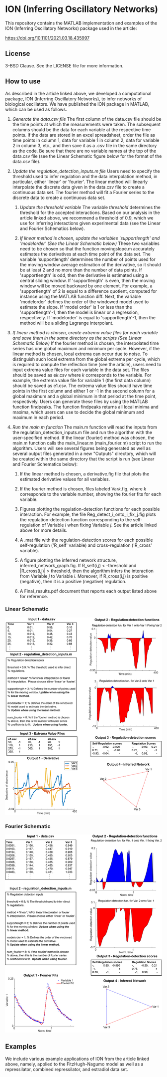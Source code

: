# ION (Inferring Oscillatory Networks)

This repository contains the MATLAB implementation and examples of the ION (Inferring Oscillatory Networks) package used in the article: 

https://doi.org/10.1101/2021.03.18.435997

## License

3-BSD Clause.  See the LICENSE file for more information.

## How to use

As described in the article linked above, we developed a computational package, ION (Inferring Oscillatory Networks), to infer networks of biological oscillators.  We have published the ION package in MATLAB, which can be used as follows.  

1. *Generate the data.csv file* The first column of the data.csv file should be the time points at which the measurements were taken.  The subsequent columns should be the data for each variable at the respective time points.  If the data are stored in an excel spreadsheet, order the file as time points in column 1, data for variable 1 in column 2, data for variable 2 in column 3, etc., and then save it as a .csv file in the same directory as the code.  Be sure that there are no variable names at the top of the data.csv file (see the Linear Schematic figure below for the format of the data.csv file).

2. *Update the regulation_detection_inputs.m file*  Users need to specify the threshold used to infer regulation and the data interpolation method, in particular, either 'linear' or 'fourier'.  The linear method will linearly interpolate the discrete data given in the data.csv file to create a continuous data set.  The fourier method will fit a Fourier series to the discrete data to create a continuous data set. 
  
    1. *Update the threshold variable* The variable *threshold* determines the threshold for the accepted interactions. Based on our analysis in the article linked above, we recommend a threshold of 0.9, which we use for inferring interactions given experimental data (see the Linear and Fourier Schematics below).
      
    2. *If linear method is chosen, update the variables 'supportlength' and 'modelorder' (See the Linear Schematic below)* These two variables need to be chosen so that the function movingslope.m accurately estimates the derivatives at each time point of the data set.  The variable 'supportlength' determines the number of points used for the moving window average estimation of the derivative, so it should be at least 2 and no more than the number of data points.  If 'supportlength' is odd, then the derivative is estimated using a central sliding window.  If 'supportlength' is even, then the moving window will be moved backward by one element.  For example, a 'supportlength' of 2 is equal to a difference quotient, computed for instance using the MATLAB function diff.  Next, the variable 'modelorder' defines the order of the windowed model used to estimate the slope. If 'model order' is 1 or less than the 'supportlength'-1, then the model is linear or a regression, respectively.  If 'modelorder' is equal to 'supportlength'-1, then the method will be a sliding Lagrange interpolant.
      
3. *If linear method is chosen, create extrema value files for each variable and save them in the same directory as the scripts (See Linear Schematic Below)* If the fourier method is chosen, the interpolated time series has one global maximum and minimum per cycle. However, if the linear method is chosen, local extrema can occur due to noise. To distinguish such local extrema from the global extrema per cycle, which is required to compute the reflection time (see the article), users need to input extrema value files for each variable in the data set.  The files should be saved as e*k*.csv where *k* corresponds to the variable.  For example, the extrema value file for variable 1 (the first data column) should be saved as e1.csv.  The extrema value files should have time points in the first column and either 1 or -1 in the second column for a global maximum and a global minimum in that period at the time point, respectively.  Users can generate these files by using the MATLAB function findpeaks.  The function findpeaks returns all local minima and maxima, which users can use to decide the global minimum and maximum in each period.

4. *Run the main.m function* The main.m function will read the inputs from the regulation_detection_inputs.m file and run the algorithm with the user-specified method.  If the linear (fourier) method was chosen, the main.m function calls the main_linear.m (main_fourier.m) script to run the algorithm.  Users will see several figures being generated as well as several output files generated in a new "Outputs" directory, which will be created within the same directory that the script is run (see Linear and Fourier Schematics below):

    1. If the linear method is chosen, a derivative.fig file that plots the estimated derivative values for all variables.
      
    2. If the fourier method is chosen, files labeled Var*k*.fig, where *k* corresponds to the variable number, showing the fourier fits for each variable.  
      
    3. Figures plotting the regulation-detection functions for each possible interaction.  For example, the file Reg_detect_i_onto_i_fix_j.fig plots the regulation-detection function corresponding to the self-regulation of Variable *i* when fixing Variable *j*.  See the article linked above for more details. 
      
    4. A .mat file with the regulation-detection scores for each possible self-regulation ('R\_self' variable) and cross-regulation ('R\_cross' variable).
      
    5. A figure plotting the inferred network structure, inferred_network_graph.fig.  If R_self(i,j) < -threshold and |R_cross(i,j)| > threshold, then the algorithm infers the interaction from Variable *j* to Variable *i*.  Moreover, if R_cross(i,j) is positive (negative), then it is a positive (negative) regulation.
      
    6. A Final_results.pdf document that reports each output listed above for reference.
    
### Linear Schematic
![](alg_schematic_linear.jpg)

### Fourier Schematic
![](alg_schematic_fourier.jpg)

## Examples

We include various example applications of ION from the article linked above, namely, applied to the FitzHugh-Nagumo model as well as a repressilator, combined repressilator, and estradiol data set.
